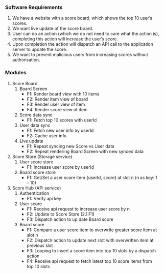 ### Software Requirements

1. We have a website with a score board, which shows the top 10 user’s scores.
2. We want live update of the score board.
3. User can do an action (which we do not need to care what the action is), completing this action will increase the user’s score.
4. Upon completion the action will dispatch an API call to the application server to update the score.
5. We want to prevent malicious users from increasing scores without authorisation.

### Modules
1. Score Board
    1. Board Screen
        - F1: Render board view with 10 items
        - F2: Render item view of board
        - F3: Render user view of item
        - F4: Render score view of item
    2. Score data sync
        - F1: Fetch top 10 scores with userId
    3. User data sync
        - F1: Fetch new user info by userId
        - F2: Cache user info 
    4. Live update
        - F1: Repeat syncing new Score vs User data
        - F2: Repeat rendering Board Screen with new synced data 
2. Score Store (Storage service)
    1. User score store
        - F1: Increase user score by userId
    2. Board score store
        - F1: Get/Set a user score item {userId, score} at slot n (n as key: 1 - 10) 
3. Score Hub (API service)
    1. Authentication
        - F1: Verify api key
    2. User score
        - F1: Receive api request to increase user score by n
        - F2: Update to Score Store (2.1.F1)
        - F3: Dispatch action to up date Board score
    3. Board score
        - F1: Compare a user score item to overwrite greater score item at slot n
        - F2: Dispatch action to update next slot with overwritten item at previous slot
        - F3: Looping to insert a score item into top 10 slots by a dispatch action
        - F4: Receive api request to fetch latest top 10 score items from top 10 slots
